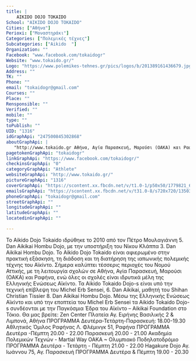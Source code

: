 ```yaml
---
title: |
    AIKIDO DOJO TOKAIDO
School: "AIKIDO DOJO TOKAIDO"
Cities: ["Αθήνα"]
Perioxi: ["Μοναστηράκι"]
Categories: ["Πολεμικές τέχνες"]
Subcategories: ["Aikido  "]
Organization: ""
Facebook: "www.facebook.com/tokaidogr"
Website: "www.tokaido.gr/"
Logo: "https://www.polemikes-tehnes.gr/pics/logos/b/201389161436679.jpg"
Address: ""
TK: ""
Phone: ""
email: "tokaidogr@gmail.com"
Courses: ""
Place: ""
Rensponsible: ""
Verified: ""
mobile: ""
type: ""
toPublish: ""
UID: "1316"
idGraphApi: "247500845302868"
aboutGraphApi: | 
   "http://www.tokaido.gr Αθήνα, Αγία Παρασκευή, Μαρούσι (ΟΑΚΑ) και Ραφήνα."
pagetokenGraphApi: "tokaidogr"
linkGraphApi: "https://www.facebook.com/tokaidogr/"
checkinsGraphApi: "0"
categoryGraphApi: "Athlete"
websiteGraphApi: "http://www.tokaido.gr/"
pictureGraphApi: "1316"
coverGraphApi: "https://scontent.xx.fbcdn.net/v/t1.0-1/p50x50/1779821_685483531504595_1692394497_n.png?oh=b48b1c35825713cd3fff4307f0ddb229&amp;oe=5B3F900D"
emailsGraphApi: "https://scontent.xx.fbcdn.net/v/t31.0-8/s720x720/13503023_1158304630889147_4024500692895769202_o.jpg?oh=bb3589e7a33da0632b909e4d0df9feb9&amp;oe=5B3D8603"
phoneGraphApi: "tokaidogr@gmail.com"
streetGraphApi: ""
longitudeGraphApi: ""
latitudeGraphApi: ""
locatedinGraphApi: ""

---
```


Το Aikido Dojo Tokaido ιδρύθηκε το 2010 από τον Πέτρο Μουλαγιάννη 5. Dan Aikikai Hombu Dojo, με την υποστήριξη του Νίκου Κλάππα 3. Dan Aikikai Hombu Dojo. Το Aikido Dojo Tokaido είναι αφιερωμένο στην πρακτική εξάσκηση, τη διάδοση και τη διατήρηση της ιαπωνικής πολεμικής τέχνης του Αϊκίντο. Σήμερα καλύπτει τέσσερις περιοχές του Νομού Αττικής, με τη λειτουργία σχολών σε Αθήνα, Αγία Παρασκευή, Μαρούσι (ΟΑΚΑ) και Ραφήνα, ενώ όλες οι σχολές είναι ιδρυτικά μέλη της Ελληνικής Ενώσεως Αϊκίντο. Τα Aikido Tokaido Dojo-s είναι υπό την τεχνική επίβλεψη του Michel Erb Sensei, 6. Dan Aikikai, μαθητή του Shihan Christian Tissier 8. Dan Aikikai Hombu Dojo. Μέσω της Ελληνικής Ενώσεως Αϊκίντο και υπό την εποπτεία του Michel Erb Sensei τα Aikido Tokaido Dojo-s συνδέονται με την Παγκόσμια Έδρα του Αϊκίντο – Aikikai Foundation στο Τόκιο. Θα μας βρείτε: Zen Center Πλατεία Αγ. Ειρήνης Βασιλικής 2 &amp; Λιμπονά, Αθήνα ΠΡΟΓΡΑΜΜΑ Δευτέρα-Τετάρτη-Παρασκευή: 18.00-19.30 Αθλητικός Όμιλος Ραφήνας Λ. Φλέμινγκ 51, Ραφήνα ΠΡΟΓΡΑΜΜΑ Δευτέρα -Πέμπτη 20.00 - 22.00 Παρασκευή 20.00 - 21.00 Ακαδημία Πολεμικών Τεχνών - Martial Way ΟΑΚΑ ~ Ολυμπιακό Ποδηλατοδρόμιο ΠΡΟΓΡΑΜΜΑ Δευτέρα - Τετάρτη - Πέμπτη 21.00 - 22.00 Hagakure Dojo Αγ. Ιωάννου 75, Αγ. Παρασκευή ΠΡΟΓΡΑΜΜΑ Δευτέρα &amp; Πέμπτη 19.00 - 20.30

